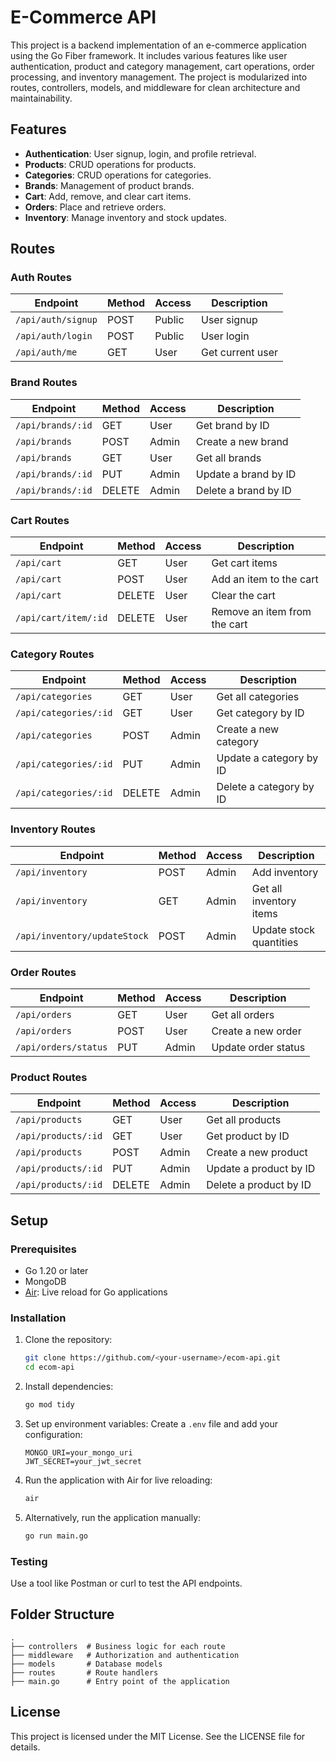 # E-Commerce API

This project is a backend implementation of an e-commerce application using the Go Fiber framework. It includes various features like user authentication, product and category management, cart operations, order processing, and inventory management. The project is modularized into routes, controllers, models, and middleware for clean architecture and maintainability.

## Features

- **Authentication**: User signup, login, and profile retrieval.
- **Products**: CRUD operations for products.
- **Categories**: CRUD operations for categories.
- **Brands**: Management of product brands.
- **Cart**: Add, remove, and clear cart items.
- **Orders**: Place and retrieve orders.
- **Inventory**: Manage inventory and stock updates.

## Routes

### Auth Routes
| Endpoint       | Method | Access  | Description        |
|----------------|--------|---------|--------------------|
| `/api/auth/signup` | POST   | Public  | User signup       |
| `/api/auth/login`  | POST   | Public  | User login        |
| `/api/auth/me`     | GET    | User    | Get current user  |

### Brand Routes
| Endpoint       | Method | Access  | Description                 |
|----------------|--------|---------|-----------------------------|
| `/api/brands/:id` | GET   | User    | Get brand by ID            |
| `/api/brands`     | POST  | Admin   | Create a new brand         |
| `/api/brands`     | GET   | User    | Get all brands             |
| `/api/brands/:id` | PUT   | Admin   | Update a brand by ID       |
| `/api/brands/:id` | DELETE| Admin   | Delete a brand by ID       |

### Cart Routes
| Endpoint               | Method | Access | Description                       |
|------------------------|--------|--------|-----------------------------------|
| `/api/cart`            | GET    | User   | Get cart items                   |
| `/api/cart`            | POST   | User   | Add an item to the cart          |
| `/api/cart`            | DELETE | User   | Clear the cart                   |
| `/api/cart/item/:id`   | DELETE | User   | Remove an item from the cart     |

### Category Routes
| Endpoint              | Method | Access  | Description                |
|-----------------------|--------|---------|----------------------------|
| `/api/categories`     | GET    | User    | Get all categories         |
| `/api/categories/:id` | GET    | User    | Get category by ID         |
| `/api/categories`     | POST   | Admin   | Create a new category      |
| `/api/categories/:id` | PUT    | Admin   | Update a category by ID    |
| `/api/categories/:id` | DELETE | Admin   | Delete a category by ID    |

### Inventory Routes
| Endpoint               | Method | Access  | Description                   |
|------------------------|--------|---------|-------------------------------|
| `/api/inventory`       | POST   | Admin   | Add inventory                |
| `/api/inventory`       | GET    | Admin   | Get all inventory items      |
| `/api/inventory/updateStock` | POST | Admin | Update stock quantities     |

### Order Routes
| Endpoint            | Method | Access | Description                   |
|---------------------|--------|--------|-------------------------------|
| `/api/orders`       | GET    | User   | Get all orders                |
| `/api/orders`       | POST   | User   | Create a new order            |
| `/api/orders/status`| PUT    | Admin  | Update order status           |

### Product Routes
| Endpoint              | Method | Access  | Description                |
|-----------------------|--------|---------|----------------------------|
| `/api/products`       | GET    | User    | Get all products           |
| `/api/products/:id`   | GET    | User    | Get product by ID          |
| `/api/products`       | POST   | Admin   | Create a new product       |
| `/api/products/:id`   | PUT    | Admin   | Update a product by ID     |
| `/api/products/:id`   | DELETE | Admin   | Delete a product by ID     |

## Setup

### Prerequisites
- Go 1.20 or later
- MongoDB
- [Air](https://github.com/cosmtrek/air): Live reload for Go applications

### Installation

1. Clone the repository:
   ```bash
   git clone https://github.com/<your-username>/ecom-api.git
   cd ecom-api
   ```

2. Install dependencies:
   ```bash
   go mod tidy
   ```

3. Set up environment variables:
   Create a `.env` file and add your configuration:
   ```env
   MONGO_URI=your_mongo_uri
   JWT_SECRET=your_jwt_secret
   ```

4. Run the application with Air for live reloading:
   ```bash
   air
   ```

5. Alternatively, run the application manually:
   ```bash
   go run main.go
   ```

### Testing

Use a tool like Postman or curl to test the API endpoints.

## Folder Structure

```
.
├── controllers  # Business logic for each route
├── middleware   # Authorization and authentication
├── models       # Database models
├── routes       # Route handlers
├── main.go      # Entry point of the application
```

## License

This project is licensed under the MIT License. See the LICENSE file for details.

